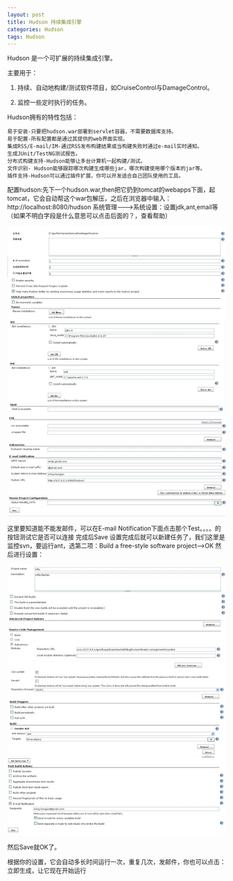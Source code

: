```yaml
---
layout: post
title: Hudson 持续集成引擎
categories: Hudson
tags: Hudson
---
```


Hudson 是一个可扩展的持续集成引擎。

主要用于：

1. 持续、自动地构建/测试软件项目，如CruiseControl与DamageControl。

2. 监控一些定时执行的任务。


Hudson拥有的特性包括：

    易于安装-只要把hudson.war部署到servlet容器，不需要数据库支持。
    易于配置-所有配置都是通过其提供的web界面实现。
    集成RSS/E-mail/IM-通过RSS发布构建结果或当构建失败时通过e-mail实时通知。
    生成JUnit/TestNG测试报告。
    分布式构建支持-Hudson能够让多台计算机一起构建/测试。
    文件识别- Hudson能够跟踪哪次构建生成哪些jar，哪次构建使用哪个版本的jar等。
    插件支持-Hudson可以通过插件扩展，你可以开发适合自己团队使用的工具。

配置hudson:先下一个hudson.war,then把它扔到tomcat的webapps下面，起tomcat，它会自动帮这个war包解压，之后在浏览器中输入：http://localhost:8080/hudson
系统管理--->系统设置：设置jdk,ant,email等（如果不明白字段是什么意思可以点击后面的？，查看帮助）

<img src="/media/img/hudson-1.jpg">

<img src="/media/img/hudson-2.jpg">

<img src="/media/img/hudson-3.jpg">

这里要知道能不能发邮件，可以在E-mail Notification下面点击那个Test。。。。的按钮测试它是否可以连接
完成后Save
设置完成后就可以新建任务了，我们这里是监控svn，要运行ant，选第二项：Build a free-style software project-->OK
然后进行设置：

<img src="/media/img/hudson-4.jpg">

<img src="/media/img/hudson-5.jpg">

<img src="/media/img/hudson-6.jpg">

然后Save就OK了。

根据你的设置，它会自动多长时间运行一次，重复几次，发邮件，你也可以点击：立即生成，让它现在开始运行